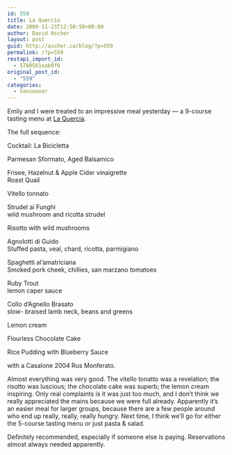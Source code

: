 ```yaml
---
id: 559
title: La Quercia
date: 2009-11-23T12:50:50+00:00
author: David Ascher
layout: post
guid: http://ascher.ca/blog/?p=559
permalink: /?p=559
restapi_import_id:
  - 5780561eab8f6
original_post_id:
  - "559"
categories:
  - Vancouver
---
```

Emily and I were treated to an impressive meal yesterday &#8212; a 9-course tasting menu at [La Quercia](http://laquercia.ca).

The full sequence:

Cocktail: La Bicicletta

Parmesan Sformato, Aged Balsamico

Frisee, Hazelnut & Apple Cider vinaigrette  
Roast Quail

Vitello tonnato

Strudel ai Funghi  
wild mushroom and ricotta strudel

Risotto with wild mushrooms

Agnolotti di Guido  
Stuffed pasta, veal, chard, ricotta, parmigiano

Spaghetti al&#8217;amatriciana  
Smoked pork cheek, chillies, san marzano tomatoes

Ruby Trout  
lemon caper sauce

Collo d&#8217;Agnello Brasato  
slow- braised lamb neck, beans and greens

Lemon cream

Flourless Chocolate Cake

Rice Pudding with Blueberry Sauce

with a Casalone 2004 Rus Monferato.

Almost everything was very good. The vitello tonatto was a revelation; the risotto was luscious; the chocolate cake was superb; the lemon cream inspiring. Only real complaints is it was just too much, and I don&#8217;t think we really appreciated the mains because we were full already. Apparently it&#8217;s an easier meal for larger groups, because there are a few people around who end up really, really, really hungry. Next time, I think we&#8217;ll go for either the 5-course tasting menu or just pasta & salad.

Definitely recommended, especially if someone else is paying. Reservations almost always needed apparently.